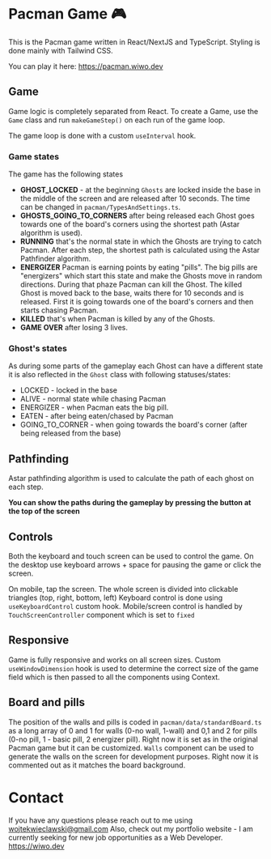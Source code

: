 # Pacman Game 🎮

This is the Pacman game written in React/NextJS and TypeScript.
Styling is done mainly with Tailwind CSS.

You can play it here: https://pacman.wiwo.dev

## Game

Game logic is completely separated from React. To create a Game, use the `Game` class and run `makeGameStep()` on each run of the game loop.

The game loop is done with a custom `useInterval` hook.

### Game states

The game has the following states

- **GHOST_LOCKED** - at the beginning `Ghosts` are locked inside the base in the middle of the screen and are released after 10 seconds. The time can be changed in `pacman/TypesAndSettings.ts`.
- **GHOSTS_GOING_TO_CORNERS** after being released each Ghost goes towards one of the board's corners using the shortest path (Astar algorithm is used).
- **RUNNING** that's the normal state in which the Ghosts are trying to catch Pacman. After each step, the shortest path is calculated using the Astar Pathfinder algorithm.
- **ENERGIZER** Pacman is earning points by eating "pills". The big pills are "energizers" which start this state and make the Ghosts move in random directions. During that phaze Pacman can kill the Ghost. The killed Ghost is moved back to the base, waits there for 10 seconds and is released. First it is going towards one of the board's corners and then starts chasing Pacman.
- **KILLED** that's when Pacman is killed by any of the Ghosts.
- **GAME OVER** after losing 3 lives.

### Ghost's states

As during some parts of the gameplay each Ghost can have a different state it is also reflected in the `Ghost` class with following statuses/states:

- LOCKED - locked in the base
- ALIVE - normal state while chasing Pacman
- ENERGIZER - when Pacman eats the big pill.
- EATEN - after being eaten/chased by Pacman
- GOING_TO_CORNER - when going towards the board's corner (after being released from the base)

## Pathfinding

Astar pathfinding algorithm is used to calculate the path of each ghost on each step.

**You can show the paths during the gameplay by pressing the button at the top of the screen**

## Controls

Both the keyboard and touch screen can be used to control the game.
On the desktop use keyboard arrows + space for pausing the game or click the screen.

On mobile, tap the screen. The whole screen is divided into clickable triangles (top, right, bottom, left)
Keyboard control is done using `useKeyboardControl` custom hook.
Mobile/screen control is handled by `TouchScreenController` component which is set to `fixed`

## Responsive

Game is fully responsive and works on all screen sizes. Custom `useWindowDimension` hook is used to determine the correct size of the game field which is then passed to all the components using Context.

## Board and pills

The position of the walls and pills is coded in `pacman/data/standardBoard.ts` as a long array of 0 and 1 for walls (0-no wall, 1-wall) and 0,1 and 2 for pills (0-no pill, 1 - basic pill, 2 energizer pill). Right now it is set as in the original Pacman game but it can be customized.
`Walls` component can be used to generate the walls on the screen for development purposes. Right now it is commented out as it matches the board background.

# Contact

If you have any questions please reach out to me using wojtekwieclawski@gmail.com
Also, check out my portfolio website - I am currently seeking for new job opportunities as a Web Developer.
https://wiwo.dev
